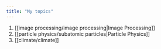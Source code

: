 ```yaml
---
title: "My topics"
---
```

1. [[image processing/image processing|Image Processing]]
2. [[particle physics/subatomic particles|Particle Physics]]
3. [[climate/climate]]
